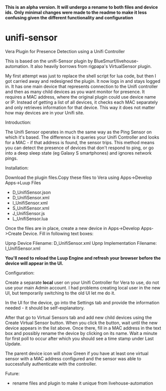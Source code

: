 **This is an alpha version. It will undergo a rename to both files and device ids.** 
**Only minimal changes were made to the readme to make it less confusing given the different functionality and configuration**

# unifi-sensor
Vera Plugin for Presence Detection using a Unifi Controller

This is based on the unifi-Sensor plugin by BlueSmurf/livehouse-automation. It also heavily borrows from rigpapa's VirtualSensor plugin.

My first attempt was just to replace the shell script for lua code, but then I got carried away and redesigned the plugin. It now logs in and stays logged in. It has one main device that represents connection to the Unifi controller and then as many child devices as you want monitor for presence. It requires a MAC address, where the original plugin could use device name or IP. Instead of getting a list of all devices, it checks each MAC separately and only retrieves information for that device. This way it does not matter how may devices are in your Unifi site.

Introduction:

The Unifi Sensor operates in much the same way as the Ping Sensor on which it's based. The difference is it queries your Unifi Controller and looks for a MAC - if that address is found, the sensor trips. This method means you can detect the presence of devices that don't respond to ping, or go into a deep sleep state (eg Galaxy S smartphones) and ignores network pings.

Installation:

Download the plugin files.Copy these files to Vera using Apps->Develop Apps->Luup Files

- D_UnifiSensor.json
- D_UnifiSensor.xml
- I_UnifiSensor.xml
- S_UnifiSensor.xml
- J_UnifiSensor.js
- L_UnifiSensor.lua

Once the files are in place, create a new device in Apps->Develop Apps->Create Device. Fill in following text boxes:

Upnp Device Filename: D_UnifiSensor.xml 
Upnp Implementation Filename: I_UnifiSensor.xml

**You'll need to reload the Luup Engine and refresh your browser before the device will appear in the UI.**

Configuration:

Create a separate **local** user on your Unifi Controller for Vera to use, do not use your main Admin account. I had problems creating local user in the new UI, but temporarily switching to the old UI let me do it.

In the UI for the device, go into the Settings tab and provide the information needed - it should be self-explanatory.

After that go to Virtual Sensors tab and add new child devices using the Create Virtual Sensor button. When you click the button, wait until the new device appears in the list above. Once there, fill in a MAC address in the text box and possibly rename the device by clicking on its name. Wait a minute for first poll to occur after which you should see a time stamp under Last Update.

The parent device icon will show Green if you have at least one virtual sensor with a MAC address configured and the sensor was able to successfully authenticate with the controller.

Future:

- rename files and plugin to make it unique from livehouse-automation
